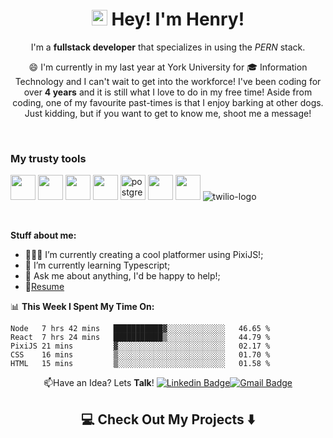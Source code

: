<h1 align="center"><img src="https://media.giphy.com/media/hvRJCLFzcasrR4ia7z/giphy.gif" width="25px"> Hey! I'm Henry!</h1>

<p align="center">
  I'm a <strong>fullstack developer</strong>  that specializes in using the <i>PERN</i> stack.

<p align="center"> 
😄 I'm currently in my last year at York University for 🎓  Information Technology and I can't wait to get into the workforce! I've been coding for over <strong>4 years</strong>  and it is still what I love to do in my free time! Aside from coding, one of my favourite past-times is that I enjoy barking at other dogs. Just kidding, but if you want to get to know me, shoot me a message! 
</p>

<br>

### My trusty tools
<p> 
  <img src="https://cdn.jsdelivr.net/gh/devicons/devicon@latest/icons/react/react-original.svg" width="40px">
  <img src="https://cdn.jsdelivr.net/gh/devicons/devicon@latest/icons/javascript/javascript-original.svg" width="40px">
  <img src="https://cdn.jsdelivr.net/gh/devicons/devicon@latest/icons/html5/html5-plain.svg" width="40px">
  <img src="https://cdn.jsdelivr.net/gh/devicons/devicon@latest/icons/css3/css3-plain.svg" width="40px">
  <img src="https://res.cloudinary.com/nico1711/image/upload/c_scale,h_30/v1598849660/postgresql_zsfd9p.png" alt="postgres-logo" width="40px">
  <img src="https://cdn.jsdelivr.net/gh/devicons/devicon@latest/icons/nodejs/nodejs-plain.svg" width="40px">
  <img src="https://cdn.jsdelivr.net/gh/devicons/devicon@latest/icons/git/git-original.svg" width="40px">
  <img src="https://res.cloudinary.com/nico1711/image/upload/c_scale,h_30/v1598849650/twilio_j6qvbk.png" alt="twilio-logo">
  
</p>

<br>



**Stuff about me:**

- 👨🏽‍💻 I’m currently creating a cool platformer using PixiJS!;
- 🌱 I’m currently learning Typescript; 
- 💬 Ask me about anything, I'd be happy to help!;
- 📝[Resume](tba)




📊 **This Week I Spent My Time On:**

```
Node   7 hrs 42 mins   ███████████▓░░░░░░░░░░░░░   46.65 % 
React  7 hrs 24 mins   ███████████▒░░░░░░░░░░░░░   44.79 % 
PixiJS 21 mins         ▓░░░░░░░░░░░░░░░░░░░░░░░░   02.17 % 
CSS    16 mins         ▒░░░░░░░░░░░░░░░░░░░░░░░░   01.70 % 
HTML   15 mins         ▒░░░░░░░░░░░░░░░░░░░░░░░░   01.58 % 
```



<div align="center">
  
📫Have an Idea? Lets **Talk**! [![Linkedin Badge](https://img.shields.io/badge/-henryngann-blue?style=flat-square&logo=Linkedin&logoColor=white&link=https://www.linkedin.com/in/henry-ngan-183620b6)](https://www.linkedin.com/in/henry-ngan-183620b6)[![Gmail Badge](https://img.shields.io/badge/-henrynganwork@gmail.com-c14438?style=flat-square&logo=Gmail&logoColor=white&link=mailto:henrynganwork@gmail.com)](mailto:henrynganwork@gmail.com)

</div>

<h2  align="center">💻 Check Out My Projects ⬇️ </h2>
